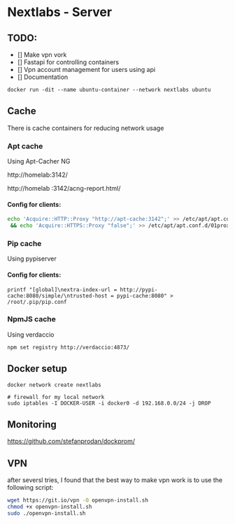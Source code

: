 # Nextlabs - Server

## TODO:

- [] Make vpn vork
- [] Fastapi for controlling containers
- [] Vpn account management for users using api
- [] Documentation

`docker run -dit --name ubuntu-container --network nextlabs ubuntu`

## Cache

There is cache containers for reducing network usage

### Apt cache

Using Apt-Cacher NG

http://homelab:3142/

http://homelab :3142/acng-report.html/

#### Config for clients:

```bash
echo 'Acquire::HTTP::Proxy "http://apt-cache:3142";' >> /etc/apt/apt.conf.d/01proxy \
 && echo 'Acquire::HTTPS::Proxy "false";' >> /etc/apt/apt.conf.d/01proxy
```

### Pip cache

Using pypiserver

#### Config for clients:

```
printf "[global]\nextra-index-url = http://pypi-cache:8080/simple/\ntrusted-host = pypi-cache:8080" > /root/.pip/pip.conf
```

### NpmJS cache

Using verdaccio

```
npm set registry http://verdaccio:4873/
```

## Docker setup

```
docker network create nextlabs

# firewall for my local network
sudo iptables -I DOCKER-USER -i docker0 -d 192.168.0.0/24 -j DROP
```

## Monitoring

https://github.com/stefanprodan/dockprom/

## VPN

after seversl tries, I found that the best way to make vpn work is to use the following script:

```bash
wget https://git.io/vpn -O openvpn-install.sh
chmod +x openvpn-install.sh
sudo ./openvpn-install.sh
```
